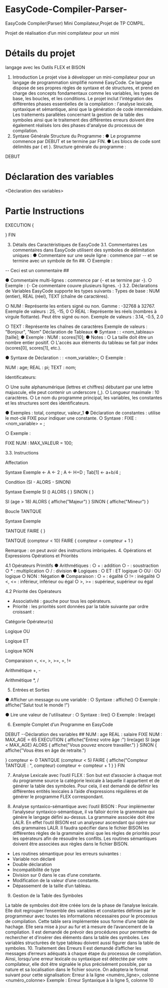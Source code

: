 # EasyCode-Compiler-Parser-
EasyCode Compiler(Parser)
Mini Compilateur,Projet de TP COMPIL.

Projet de réalisation d’un mini compilateur pour un mini


# Détails du projet


langage avec les Outils FLEX et BISON

1. Introduction
Le projet vise à développer un mini-compilateur pour un langage de programmation
simplifié nommé EasyCode. Ce langage dispose de ses propres règles de syntaxe et de
structures, et prend en charge des concepts fondamentaux comme les variables, les types de
base, les boucles, et les conditions. Le projet inclut l'intégration des différentes phases
essentielles de la compilation : l'analyse lexicale, syntaxique et sémantique, ainsi que la
génération de code intermédiaire.
Les traitements parallèles concernant la gestion de la table des symboles ainsi que le
traitement des différentes erreurs doivent être également réalisés lors des phases d'analyse du
processus de compilation.
2. Syntaxe Générale
Structure du Programme :
● Le programme commence par DEBUT et se termine par FIN.
● Les blocs de code sont délimités par { et }.
Structure générale du programme :

DEBUT
# Déclaration des variables
<Déclaration des variables>
# Partie Instructions
EXECUTION
{

<instructions>
}
FIN

3. Détails des Caractéristiques de EasyCode
3.1. Commentaires
Les commentaires dans EasyCode utilisent des symboles de délimitation uniques :
● Commentaire sur une seule ligne : commence par -- et se termine avec un symbole
de fin ##.
○ Exemple :

-- Ceci est un commentaire ##

● Commentaire multi-lignes : commence par {- et se termine par -}.
○ Exemple :
{-
Ce commentaire
couvre plusieurs lignes.
-}
3.2. Déclarations de Variables
EasyCode supporte les types suivants :
Types de base : NUM (entier), REAL (réel), TEXT (chaîne de caractères).

○ NUM : Représente les entiers signé ou non. Gamme : -32768 à 32767.
Exemple de valeurs : 25, -15, 0
○ REAL : Représente les réels (nombres à virgule flottante). Peut être signé ou
non.
Exemple de valeurs : 3.14, -0.5, 2.0

○ TEXT : Représente les chaînes de caractères
Exemple de valeurs : "Bonjour", "Nom"
Déclaration de Tableaux
● Syntaxe : <type> : <nom_tableau>[taille];
● Exemple : NUM : scores[10];
● Notes :
○ La taille doit être un nombre entier positif.
○ L'accès aux éléments du tableau se fait par index (scores[0], scores[1],
etc.).

● Syntaxe de Déclaration : <type> : <nom_variable>;
○ Exemple :

NUM : age;
REAL : pi;
TEXT : nom;

Identificateurs:

○ Une suite alphanumérique (lettres et chiffres) débutant par une lettre majuscule,
elle peut contenir un underscore (_).
○ Longueur maximale : 10 caractères.
○ Le nom du programme principal, les variables, les constantes et les structures
sont des identificateurs.

● Exemples : total, compteur, valeur_1
● Déclaration de constantes : utilise le mot-clé FIXE pour indiquer une constante.
○ Syntaxe :
FIXE <TYPE> : <nom_variable> = <valeur>;

○ Exemple :

FIXE NUM : MAX_VALEUR = 100;

3.3. Instructions

Affectation

Syntaxe Exemple
<Identificateurs> <- <Expression> A <- 2 ;
A <- H+D ;
Tab[1] <- a+b/4 ;

Condition (SI - ALORS - SINON)

Syntaxe Exemple
SI (<condition>) ALORS {
<instructions si vrai>
}
SINON {
<instructions si faux>
}

SI (age > 18) ALORS {
affiche("Majeur")
} SINON {
affiche("Mineur")
}

Boucle TANTQUE

Syntaxe Exemple

TANTQUE <condition> FAIRE {
<instructions>
}

TANTQUE (compteur < 10) FAIRE
{
compteur = compteur + 1
}

Remarque : on peut avoir des instructions imbriquées.
4. Opérations et Expressions
Opérations et Priorités

4.1 Opérateurs Primitifs
● Arithmétiques :
○ + : addition
○ - : soustraction
○ * : multiplication
○ / : division
● Logiques :
○ ET : ET logique
○ OU : OU logique
○ NON : Négation
● Comparaison :
○ = : égalité
○ != : inégalité
○ <, <= : inférieur, inférieur ou égal
○ >, >= : supérieur, supérieur ou égal

4.2 Priorité des Opérateurs
- Associativité : gauche pour tous les opérateurs.
- Priorité : les priorités sont données par la table suivante par ordre croissant :

Catégorie Opérateur(s)

Logique OU

Logique ET

Logique NON

Comparaison <, <=, >, >=, =, !=

Arithmétique +, -

Arithmétique *, /

5. Entrées et Sorties

● Afficher un message ou une variable :
○ Syntaxe : affiche(<expression>)
○ Exemple : affiche("Salut tout le monde !")

● Lire une valeur de l'utilisateur :
○ Syntaxe : lire(<variable>)
○ Exemple : lire(age)

6. Exemple Complet d’un Programme en EasyCode

DEBUT
--Déclaration des variables ##
NUM : age
REAL : salaire
FIXE NUM : MAX_AGE = 65
EXECUTION {
affiche("Entrez votre âge :")
lire(age)
SI (age < MAX_AGE) ALORS {
affiche("Vous pouvez encore travailler.")
} SINON {
affiche("Vous êtes en âge de retraite.")

}
compteur <- 0
TANTQUE (compteur < 5) FAIRE {
affiche("Compteur TANTQUE : ", compteur)
compteur <- compteur + 1
}
}
FIN

7. Analyse Lexicale avec l’outil FLEX :
Son but est d’associer à chaque mot du programme source la catégorie lexicale à laquelle il
appartient et de générer la table des symboles. Pour cela, il est demandé de définir les
différentes entités lexicales à l’aide d’expressions régulières et de générer le programme FLEX
correspondant.

8. Analyse syntaxico-sémantique avec l’outil BISON :
Pour implémenter l’analyseur syntaxico-sémantique, il va falloir écrire la grammaire qui génère
le langage défini au-dessus. La grammaire associée doit être LALR. En effet l’outil BISON est
un analyseur ascendant qui opère sur des grammaires LALR. Il faudra spécifier dans le fichier
BISON les différentes règles de la grammaire ainsi que les règles de priorités pour les
opérateurs afin de résoudre les conflits. Les routines sémantiques doivent être associées aux
règles dans le fichier BISON.
- Les routines sémantique pour les erreurs suivantes :
- Variable non déclaré
- Double déclaration
- Incompatibilité de type
- Division sur 0 dans le cas d’une constante.
- Modification de la valeur d’une constante.
- Dépassement de la taille d’un tableau.

9. Gestion de la Table des Symboles

La table de symboles doit être créée lors de la phase de l’analyse lexicale. Elle doit regrouper
l’ensemble des variables et constantes définies par le programmeur avec toutes les
informations nécessaires pour le processus de compilation. Cette table sera implémentée sous
forme d’une table de hachage. Elle sera mise à jour au fur et à mesure de l’avancement de la
compilation. Il est demandé de prévoir des procédures pour permettre de rechercher et
d’insérer des éléments dans la table des symboles. Les variables structurées de type tableau
doivent aussi figurer dans la table de symboles.
10. Traitement des Erreurs
Il est demandé d’afficher les messages d’erreurs adéquats à chaque étape du processus de
compilation. Ainsi, lorsqu’une erreur lexicale ou syntaxique est détectée par votre compilateur,
elle doit être signalée le plus précisément possible, par sa nature et sa localisation dans le
fichier source. On adoptera le format suivant pour cette signalisation:
Erreur <type> à la ligne <numéro_ligne>, colonne <numéro_colonne>
Exemple :
Erreur Syntaxique à la ligne 5, colonne 10
